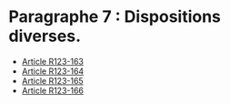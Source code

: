 # Paragraphe 7 : Dispositions diverses.

- [Article R123-163](article-r123-163.md)
- [Article R123-164](article-r123-164.md)
- [Article R123-165](article-r123-165.md)
- [Article R123-166](article-r123-166.md)
